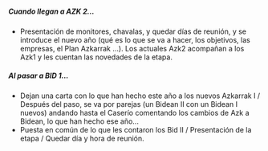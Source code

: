 [nombre]: <> (Paso)
[sidebar]: <> (Paso)
[icon]: <> (fa-map-signs)
[exit]: <> (exit)

##### Cuando llegan a AZK 2...
- Presentación de monitores, chavalas, y quedar días de reunión, y se introduce el nuevo año (qué es lo que se va a hacer, los objetivos, las empresas, el Plan Azkarrak ...). Los actuales Azk2 acompañan a los Azk1 y les cuentan las novedades de la etapa.


##### Al pasar a BID 1...
- Dejan una carta con lo que han hecho este año a los nuevos Azkarrak I / Después del paso, se va por parejas (un Bidean II con un Bidean I nuevos) andando hasta el Caserío comentando los cambios de Azk a Bidean, lo que han hecho ese año...
- Puesta en común de lo que les contaron los Bid II / Presentación de la etapa / Quedar día y hora de reunión.
